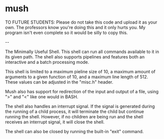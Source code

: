 # mush

TO FUTURE STUDENTS: Please do not take this code and upload
it as your own. The professors know you're doing this and it
only hurts you. My program isn't even complete so it would
be silly to copy this.

--

The Minimally Useful Shell. This shell can run all commands
available to it in its given path. The shell also supports
pipelines and features both an interactive and a batch
processing mode.

This shell is limited to a maximum pieline size of 10, a
maximum amount of arguments to a given function of 10, and
a maximum line length of 512. These values can be adjusted in
the "misc.h" header.

Mush also has support for redirection of the input and output
of a file, using ">" and "<" like one would in BASH.

The shell also handles an interrupt signal. If the signal is
generated during the running of a child process, it will
terminate the child but continue running the shell. However,
if no children are being run and the shell receives an
interrupt signal, it will close the shell.

The shell can also be closed by running the built-in "exit"
command.
